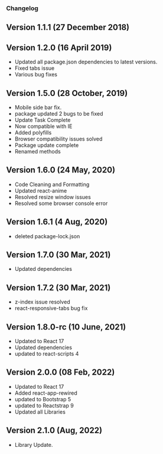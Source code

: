 ### Changelog

## Version 1.1.1 (27 December 2018)


## Version 1.2.0 (16 April 2019)
 - Updated all package.json dependencies to latest versions.
 - Fixed tabs issue
 - Various bug fixes

## Version 1.5.0 (28 October, 2019)
 - Mobile side bar fix.
 - package updated 2 bugs to be fixed
 - Update Task Complete
 - Now compatible with IE
 - Added polyfills
 - Browser compatibility issues solved
 - Package update complete
 - Renamed methods

## Version 1.6.0 (24 May, 2020)
 - Code Cleaning and Formatting
 - Updated react-anime
 - Resolved resize window issues
 - Resolved some browser console error

 ## Version 1.6.1 (4 Aug, 2020)
 - deleted package-lock.json

 ## Version 1.7.0 (30 Mar, 2021)
 - Updated dependencies

 ## Version 1.7.2 (30 Mar, 2021)
 - z-index issue resolved
 - react-responsive-tabs bug fix

 ## Version 1.8.0-rc (10 June, 2021)
 - Updated to React 17
 - Updated dependencies
 - updated to react-scripts 4 

 ## Version 2.0.0 (08 Feb, 2022)
 - Updated to React 17
 - Added react-app-rewired
 - updated to Bootstrap 5
 - updated to Reactstrap 9
 - Updated all Libraries

 ## Version 2.1.0 (Aug, 2022) 
 
 - Library Update.